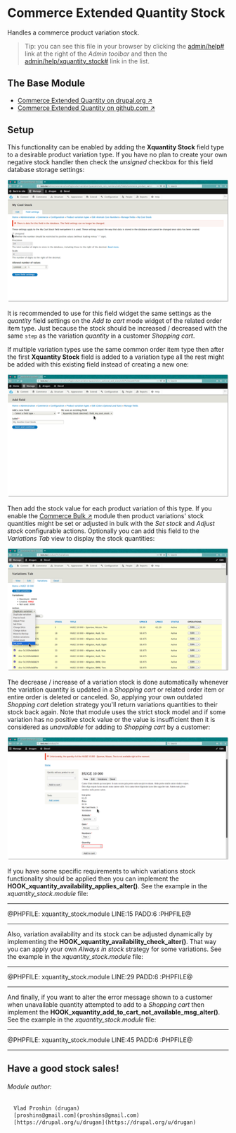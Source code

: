 Commerce Extended Quantity Stock
==========================

Handles a commerce product variation stock.

> Tip: you can see this file in your browser by clicking
the [admin/help#](#0 "? Help") link at the right of the *Admin toolbar* and then
the [admin/help/xquantity_stock#](#0 "Commerce Extended Quantity Stock") link in
the list.

## The Base Module

- [Commerce Extended Quantity on drupal.org ↗](https://www.drupal.org/project/commerce_xquantity)
- [Commerce Extended Quantity on github.com ↗](https://github.com/drugan/commerce_xquantity)

## Setup

This functionality can be enabled by adding the **Xquantity Stock** field type
to a desirable product variation type. If you have no plan to create your own
negative stock handler then check the _unsigned_ checkbox for this field
database storage settings:

![Unsigned](images/unsigned.png "Unsigned")

It is recommended to use for this field widget the same settings as
the _quantity_ field settings on the _Add to cart_ mode widget of the related
order item type. Just because the stock should be increased / decreased with the
same `step` as the variation _quantity_ in a customer _Shopping cart_.


If multiple variation types use the same common order
item type then after the first **Xquantity Stock** field is added to a variation
type all the rest might be added with this existing field instead of creating a
new one:

![Add existing](images/add-existing.png "Add existing")

Then add the stock value for each product variation of this type. If you enable
the [Commerce Bulk ↗](https://www.drupal.org/project/commerce_bulk) module then
product variations' stock quantities might be set or adjusted in bulk with
the _Set stock_ and _Adjust  stock_ configurable actions. Optionally you can add
this field to the _Variations Tab_ view to display the stock quantities:

![Bulk set / adjust stock](images/bulk-set-adjust-stock.png "Bulk set / adjust stock")

The decrease / increase of a variation stock is done automatically whenever the
variation quantity is updated in a _Shopping cart_ or related order item or
entire order is deleted or canceled. So, applying your own
outdated _Shopping cart_ deletion strategy you'll return variations quantities
to their stock back again. Note that module uses the strict stock model and if
some variation has no positive stock value or the value is insufficient then it
is considered as _unavailable_ for adding to _Shopping cart_ by a customer:

![Unavailable](images/unavailable.png "Unavailable")

If you have some specific requirements to which variations stock functionality
should be applied then you can implement
the **HOOK_xquantity_availability_applies_alter()**. See the example in
the *xquantity_stock.module* file:

********************************************************************************

@PHPFILE: xquantity_stock.module LINE:15 PADD:6 :PHPFILE@

********************************************************************************

Also, variation availability and its stock can be adjusted dynamically by
implementing the **HOOK_xquantity_availability_check_alter()**. That way you can
apply your own _Always in stock_ strategy for some variations. See the example
in the *xquantity_stock.module* file:

********************************************************************************

@PHPFILE: xquantity_stock.module LINE:29 PADD:6 :PHPFILE@

********************************************************************************

And finally, if you want to alter the error message shown to a customer when
unavailable quantity attempted to add to a _Shopping cart_ then implement
the **HOOK_xquantity_add_to_cart_not_available_msg_alter()**. See the example in
the *xquantity_stock.module* file:

********************************************************************************

@PHPFILE: xquantity_stock.module LINE:45 PADD:6 :PHPFILE@

********************************************************************************

## Have a good stock sales!

###### Module author:
```
  Vlad Proshin (drugan)
  [proshins@gmail.com](proshins@gmail.com)
  [https://drupal.org/u/drugan](https://drupal.org/u/drugan)
```
